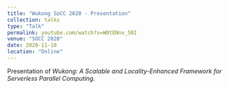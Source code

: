 ```yaml
---
title: "Wukong SoCC 2020 - Presentation"
collection: talks
type: "Talk"
permalink: youtube.com/watch?v=W0tENnx_58I
venue: "SOCC 2020"
date: 2020-11-18
location: "Online"
---
```


Presentation of _Wukong: A Scalable and Locality-Enhanced Framework for Serverless Parallel Computing_.
